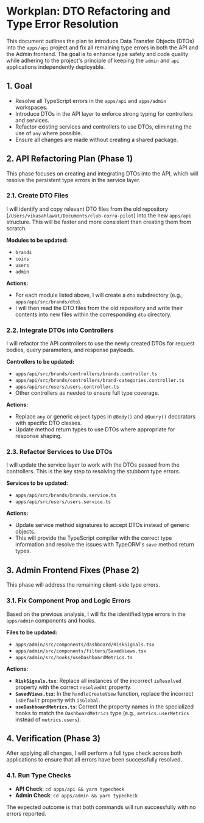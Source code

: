 # Workplan: DTO Refactoring and Type Error Resolution

This document outlines the plan to introduce Data Transfer Objects (DTOs) into the `apps/api` project and fix all remaining type errors in both the API and the Admin frontend. The goal is to enhance type safety and code quality while adhering to the project's principle of keeping the `admin` and `api` applications independently deployable.

## 1. Goal
- Resolve all TypeScript errors in the `apps/api` and `apps/admin` workspaces.
- Introduce DTOs in the API layer to enforce strong typing for controllers and services.
- Refactor existing services and controllers to use DTOs, eliminating the use of `any` where possible.
- Ensure all changes are made without creating a shared package.

## 2. API Refactoring Plan (Phase 1)

This phase focuses on creating and integrating DTOs into the API, which will resolve the persistent type errors in the service layer.

### 2.1. Create DTO Files
I will identify and copy relevant DTO files from the old repository (`/Users/vikasahlawat/Documents/club-corra-pilot`) into the new `apps/api` structure. This will be faster and more consistent than creating them from scratch.

**Modules to be updated:**
- `brands`
- `coins`
- `users`
- `admin`

**Actions:**
- For each module listed above, I will create a `dto` subdirectory (e.g., `apps/api/src/brands/dto`).
- I will then read the DTO files from the old repository and write their contents into new files within the corresponding `dto` directory.

### 2.2. Integrate DTOs into Controllers
I will refactor the API controllers to use the newly created DTOs for request bodies, query parameters, and response payloads.

**Controllers to be updated:**
- `apps/api/src/brands/controllers/brands.controller.ts`
- `apps/api/src/brands/controllers/brand-categories.controller.ts`
- `apps/api/src/users/users.controller.ts`
- Other controllers as needed to ensure full type coverage.

**Actions:**
- Replace `any` or generic `object` types in `@Body()` and `@Query()` decorators with specific DTO classes.
- Update method return types to use DTOs where appropriate for response shaping.

### 2.3. Refactor Services to Use DTOs
I will update the service layer to work with the DTOs passed from the controllers. This is the key step to resolving the stubborn type errors.

**Services to be updated:**
- `apps/api/src/brands/brands.service.ts`
- `apps/api/src/users/users.service.ts`

**Actions:**
- Update service method signatures to accept DTOs instead of generic objects.
- This will provide the TypeScript compiler with the correct type information and resolve the issues with TypeORM's `save` method return types.

## 3. Admin Frontend Fixes (Phase 2)

This phase will address the remaining client-side type errors.

### 3.1. Fix Component Prop and Logic Errors
Based on the previous analysis, I will fix the identified type errors in the `apps/admin` components and hooks.

**Files to be updated:**
- `apps/admin/src/components/dashboard/RiskSignals.tsx`
- `apps/admin/src/components/filters/SavedViews.tsx`
- `apps/admin/src/hooks/useDashboardMetrics.ts`

**Actions:**
- **`RiskSignals.tsx`**: Replace all instances of the incorrect `isResolved` property with the correct `resolvedAt` property.
- **`SavedViews.tsx`**: In the `handleCreateView` function, replace the incorrect `isDefault` property with `isGlobal`.
- **`useDashboardMetrics.ts`**: Correct the property names in the specialized hooks to match the `DashboardMetrics` type (e.g., `metrics.userMetrics` instead of `metrics.users`).

## 4. Verification (Phase 3)

After applying all changes, I will perform a full type check across both applications to ensure that all errors have been successfully resolved.

### 4.1. Run Type Checks
- **API Check**: `cd apps/api && yarn typecheck`
- **Admin Check**: `cd apps/admin && yarn typecheck`

The expected outcome is that both commands will run successfully with no errors reported.
